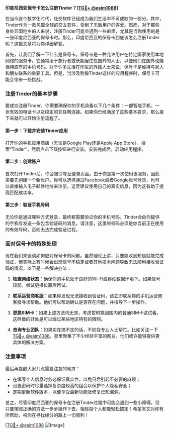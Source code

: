 **印度尼西亚保号卡怎么注册Tinder？[[TG💪+ @esim1088](https://t.me/s/esim1088)]**

在当今这个数字化时代，社交软件已经成为我们生活中不可或缺的一部分。其中，Tinder作为一款风靡全球的交友软件，受到了无数用户的喜爱。然而，对于那些身处异国他乡的人来说，注册Tinder可能会遇到一些麻烦，尤其是当你使用的是一张印度尼西亚的保号卡时。那么，印度尼西亚的保号卡到底该怎么注册Tinder呢？这篇文章将为你详细解答。

首先，让我们了解一下什么是保号卡。保号卡是一种允许用户在特定国家使用本地网络的服务卡。它通常用于旅行者或长期居住在国外的人士，以便他们在国外也能保持原有的手机号码。对于许多生活在印尼的外籍人士来说，保号卡是维持与家人和朋友联系的重要工具。但是，当涉及到像Tinder这样的应用程序时，保号卡可能会带来一些挑战。

### 注册Tinder的基本步骤

要成功注册Tinder，你需要确保你的手机具备以下几个条件：一部智能手机、一张有效的电话卡以及稳定的互联网连接。如果你已经满足了这些基本要求，那么接下来就可以开始注册流程了。

#### 第一步：下载并安装Tinder应用
打开你的手机应用商店（无论是Google Play还是Apple App Store），搜索“Tinder”，然后点击下载按钮进行安装。安装完成后，启动应用程序。

#### 第二步：创建账户
首次打开Tinder后，你会被引导至登录页面。由于你是第一次使用该服务，因此需要先创建一个新账户。你可以选择通过Facebook或者Google账号登录，也可以直接输入电子邮件地址来注册。这里建议使用自己的真实信息，因为这有助于提高匹配成功率。

#### 第三步：验证手机号码
无论你是通过哪种方式登录，最终都需要验证你的手机号码。Tinder会向你提供的手机号发送一条包含验证码的消息。请注意，这里的号码必须是你当前正在使用的有效号码，否则无法完成验证过程。

### 面对保号卡的特殊处理

现在我们来谈谈如何应对保号卡的问题。虽然理论上讲，只要能收到短信就能完成验证，但实际上有时候会出现信号不稳定或者其他技术问题导致无法顺利接收验证码的情况。以下是一些解决办法：

1. **检查网络状态**：确保你的手机处于良好的Wi-Fi或移动数据环境下。如果信号较弱，尝试更换位置后再试。
   
2. **联系运营商客服**：如果你发现无法接收到验证码，请立即联系你的手机运营商客服寻求帮助。他们可以帮助确认是否存在问题，并指导下一步操作。
   
3. **更换SIM卡**：如果上述方法均无效，考虑暂时换回国内的普通SIM卡试试看。这样做的好处是可以绕过某些地区特有的限制。

4. **咨询专业团队**：如果实在搞不定的话，不妨找专业人士帮忙。比如关注一下[TG💪+ @esim1088](https://t.me/s/esim1088)，那里聚集了不少经验丰富的网友，他们或许能够提供更具体的解决方案。

### 注意事项

最后再提醒大家几点需要注意的地方：
- 在填写个人信息时务必保证真实性，以免日后引起不必要的麻烦；
- 设置密码时尽量选择复杂度较高的组合以保护个人隐私安全；
- 定期更新软件版本，以便享受最新功能及修复已知漏洞。

总之，尽管印度尼西亚的保号卡在注册Tinder过程中可能会遇到一些小障碍，但只要按照正确的方法一步步操作下去，相信每个人都能轻松搞定！希望本文对你有所帮助，祝你在寻找缘分的路上一切顺利！

[[TG💪+ @esim1088](https://t.me/s/esim1088) ![Image](https://i.postimg.cc/4NQfJmqS/Snipaste-2025-05-13-00-14-12.png)]
